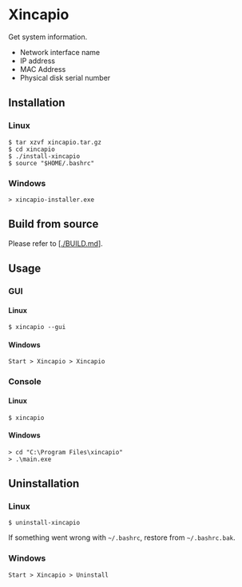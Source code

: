 # Xincapio
Get system information.

- Network interface name
- IP address
- MAC Address
- Physical disk serial number

## Installation

### Linux

```
$ tar xzvf xincapio.tar.gz
$ cd xincapio
$ ./install-xincapio
$ source "$HOME/.bashrc"
```

### Windows

```
> xincapio-installer.exe
```

## Build from source
Please refer to [[./BUILD.md](./BUILD.md)].

## Usage

### GUI

#### Linux

```
$ xincapio --gui
```

#### Windows
`Start > Xincapio > Xincapio`

### Console

#### Linux

```
$ xincapio
```

#### Windows

```
> cd "C:\Program Files\xincapio" 
> .\main.exe
```

## Uninstallation

### Linux

```
$ uninstall-xincapio
```

If something went wrong with `~/.bashrc`, restore from `~/.bashrc.bak`.

### Windows

`Start > Xincapio > Uninstall`
